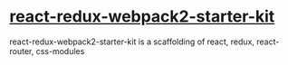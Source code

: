 # [react-redux-webpack2-starter-kit](https://github.com/ImpetX/react-redux-webpack2-starter-kit)

react-redux-webpack2-starter-kit is a scaffolding of react, redux, react-router, css-modules